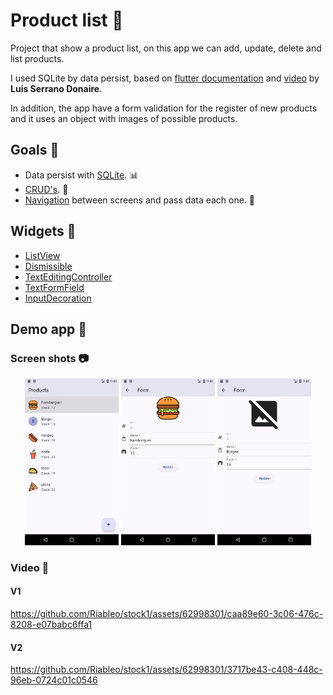 # Product list 📝

Project that show a product list, on this app we can add, update, delete and list products.

I used SQLite by data persist, based on [flutter documentation](https://docs.flutter.dev/cookbook/persistence/sqlite#1-add-the-dependencies "Link to example") and [video](https://www.youtube.com/watch?v=LLYoryuCOlM&list=PLAMfQH2NKM_sm2RZz_IWOGGRpTihdujgq&index=17 "Link to video") by **Luis Serrano Donaire**.

In addition, the app have a form validation for the register of new products and it uses an object with images of possible products.

## Goals 🎯

- Data persist with [SQLite](https://www.sqlite.org/docs.html "Doc about SQLite"). 📊
- [CRUD's](https://www.freecodecamp.org/news/crud-operations-explained/ "Explanation about CRUD"). 📝
- [Navigation](https://docs.flutter.dev/cookbook/navigation/navigation-basics "Doc about Navigator widget") between screens and pass data each one. 🚢

## Widgets 🔎

- [ListView](https://api.flutter.dev/flutter/widgets/ListView-class.html "Doc about ListView widget")
- [Dismissible](https://api.flutter.dev/flutter/widgets/Dismissible-class.html "Doc about Dismissible widget")
- [TextEditingController](https://api.flutter.dev/flutter/widgets/TextEditingController-class.html "Doc about TextEditingController")
- [TextFormField](https://api.flutter.dev/flutter/material/TextFormField-class.html "Doc about TextFormField")
- [InputDecoration](https://api.flutter.dev/flutter/material/TextFormField-class.html "Doc about InputDecoration")

## Demo app 📱

### Screen shots 📷

<p align="center">
    <img src="assets/img/main1.png" alt="Screen with prods" style="width: 150px;">
    <img src="assets/img/imageprod.png" alt="Screen with prod selected" style="width: 150px;">
    <img src="assets/img/noimage.png" alt="Screen without prod image" style="width: 150px;">
</p>

### Video 🎥
#### V1
https://github.com/Riableo/stock1/assets/62998301/caa89e60-3c06-476c-8208-e07babc6ffa1
#### V2
https://github.com/Riableo/stock1/assets/62998301/3717be43-c408-448c-96eb-0724c01c0546


